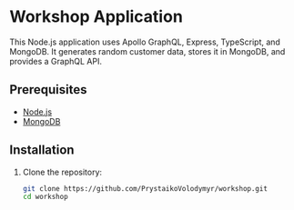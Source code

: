 # Workshop Application

This Node.js application uses Apollo GraphQL, Express, TypeScript, and MongoDB. It generates random customer data, stores it in MongoDB, and provides a GraphQL API.

## Prerequisites

- [Node.js](https://nodejs.org/)
- [MongoDB](https://www.mongodb.com/try/download/community)

## Installation

1. Clone the repository:

   ```bash
   git clone https://github.com/PrystaikoVolodymyr/workshop.git
   cd workshop
